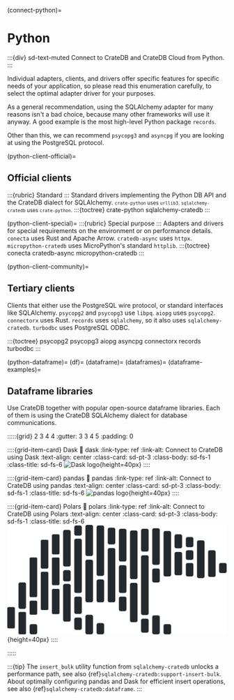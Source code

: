(connect-python)=
# Python

:::{div} sd-text-muted
Connect to CrateDB and CrateDB Cloud from Python.
:::

Individual adapters, clients, and drivers offer specific features for specific
needs of your application, so please read this enumeration carefully, to
select the optimal adapter driver for your purposes.

As a general recommendation, using the SQLAlchemy adapter for many reasons
isn't a bad choice, because many other frameworks will use it anyway.
A good example is the most high-level Python package `records`.

Other than this, we can recommend `psycopg3` and `asyncpg` if you are
looking at using the PostgreSQL protocol.

(python-client-official)=
## Official clients

:::{rubric} Standard
:::
Standard drivers implementing the Python DB API and the CrateDB dialect for SQLAlchemy.
<small>`crate-python` uses `urllib3`. `sqlalchemy-cratedb` uses `crate-python`.</small>
:::{toctree}
crate-python
sqlalchemy-cratedb
:::

(python-client-special)=
:::{rubric} Special purpose
:::
Adapters and drivers for special requirements on the environment or
on performance details.
`conecta` uses Rust and Apache Arrow.
`cratedb-async` uses `httpx`.
`micropython-cratedb` uses MicroPython's standard `httplib`.
:::{toctree}
conecta
cratedb-async
micropython-cratedb
:::

(python-client-community)=
## Tertiary clients

Clients that either use the PostgreSQL wire protocol, or standard
interfaces like SQLAlchemy.
`psycopg2` and `psycopg3` use `libpq`. `aiopg` uses `psycopg2`.
`connectorx` uses Rust. `records` uses `sqlalchemy`, so it also
uses `sqlalchemy-cratedb`. `turbodbc` uses PostgreSQL ODBC.

:::{toctree}
psycopg2
psycopg3
aiopg
asyncpg
connectorx
records
turbodbc
:::

(python-dataframe)=
(df)=
(dataframe)=
(dataframes)=
(dataframe-examples)=
## Dataframe libraries

Use CrateDB together with popular open-source dataframe libraries.
Each of them is using the CrateDB SQLAlchemy dialect for database
communications.

:::::{grid} 2 3 4 4
:gutter: 3 3 4 5
:padding: 0

::::{grid-item-card} Dask
:link: dask
:link-type: ref
:link-alt: Connect to CrateDB using Dask
:text-align: center
:class-card: sd-pt-3
:class-body: sd-fs-1
:class-title: sd-fs-6
![Dask logo](https://github.com/crate/crate-clients-tools/assets/453543/99bd2234-c501-479b-ade7-bcc2bfc1f288){height=40px}
::::

::::{grid-item-card} pandas
:link: pandas
:link-type: ref
:link-alt: Connect to CrateDB using pandas
:text-align: center
:class-card: sd-pt-3
:class-body: sd-fs-1
:class-title: sd-fs-6
![pandas logo](https://pandas.pydata.org/static/img/pandas.svg){height=40px}
::::

::::{grid-item-card} Polars
:link: polars
:link-type: ref
:link-alt: Connect to CrateDB using Polars
:text-align: center
:class-card: sd-pt-3
:class-body: sd-fs-1
:class-title: sd-fs-6
![Polars logo](https://github.com/pola-rs/polars-static/raw/master/logos/polars-logo-dark.svg){height=40px}
::::

:::::

:::{tip}
The `insert_bulk` utility function from `sqlalchemy-cratedb` unlocks
a performance path, see also {ref}`sqlalchemy-cratedb:support-insert-bulk`.
About optimally configuring pandas and Dask for efficient insert operations,
see also {ref}`sqlalchemy-cratedb:dataframe`.
:::
